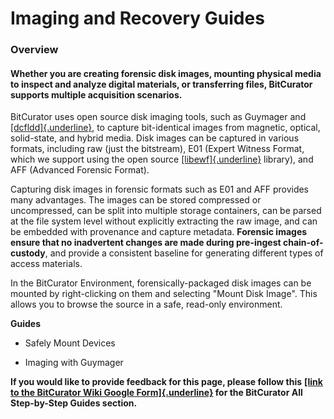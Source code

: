 # **Imaging and Recovery Guides**

### **Overview**

#### **Whether you are creating forensic disk images, mounting physical media to inspect and analyze digital materials, or transferring files, BitCurator supports multiple acquisition scenarios.**

BitCurator uses open source disk imaging tools, such as Guymager and
[[dcfldd]{.underline}](https://forensicswiki.xyz/wiki/index.php?title=Dcfldd),
to capture bit-identical images from magnetic, optical, solid-state, and
hybrid media. Disk images can be captured in various formats, including
raw (just the bitstream), E01 (Expert Witness Format, which we support
using the open source
[[libewf]{.underline}](https://forensicswiki.xyz/wiki/index.php?title=Libewf)
library), and AFF (Advanced Forensic Format).

Capturing disk images in forensic formats such as E01 and AFF provides
many advantages. The images can be stored compressed or uncompressed,
can be split into multiple storage containers, can be parsed at the file
system level without explicitly extracting the raw image, and can be
embedded with provenance and capture metadata. **Forensic images ensure
that no inadvertent changes are made during pre-ingest
chain-of-custody**, and provide a consistent baseline for generating
different types of access materials.

In the BitCurator Environment, forensically-packaged disk images can be
mounted by right-clicking on them and selecting \"Mount Disk Image\".
This allows you to browse the source in a safe, read-only environment.

**Guides**

-   Safely Mount Devices

-   Imaging with Guymager

**If you would like to provide feedback for this page, please follow
this** **[[link to the BitCurator Wiki Google
Form]{.underline}](https://docs.google.com/forms/d/e/1FAIpQLSelmRx1VmgDEg3dU5_8cXZy9MZ5v8_sAl-Ur2nPFLAi6Lvu2w/viewform?usp=sf_link)
for the BitCurator All Step-by-Step Guides section.**
